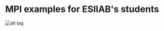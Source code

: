 # MPI examples for ESIIAB's students
![alt tag](https://www.esiiab.uclm.es/imgweb/portada/logo_esii.png)  
